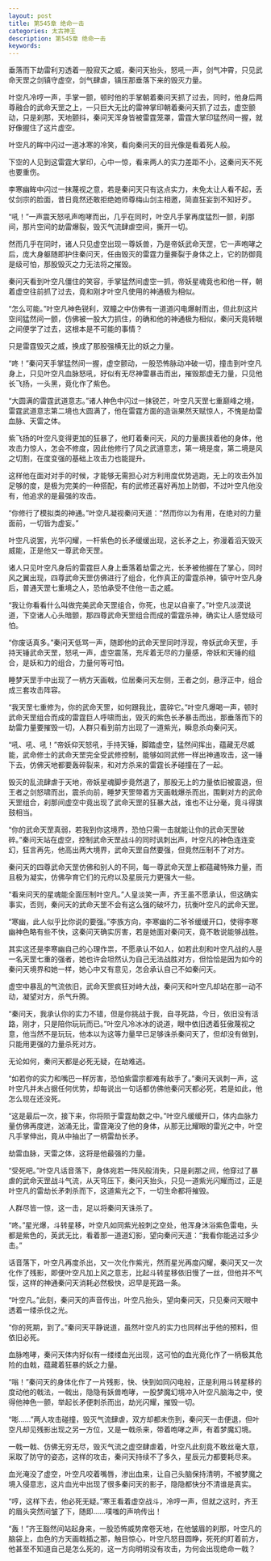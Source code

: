 ```yaml
---
layout: post
title: 第545章 绝命一击
categories: 太古神王
description: 第545章 绝命一击
keywords:
---
```


垂落而下劫雷利刃透着一股寂灭之威，秦问天抬头，怒吼一声，剑气冲霄，只见武命天罡之剑镇守虚空，剑气肆虐，镇压那垂落下来的毁灭力量。

叶空凡冷哼一声，手掌一颤，顿时他的手掌朝着秦问天抓了过去，同时，他身后两尊融合的武命天罡之上，一只巨大无比的雷神掌印朝着秦问天抓了过去，虚空颤动，只是刹那，天地颤抖，秦问天浑身皆被雷霆笼罩，雷霆大掌印猛然间一握，就好像握住了这片虚空。

叶空凡的眸中闪过一道冰寒的冷笑，看向秦问天的目光像是看着死人般。

下空的人见到这雷霆大掌印，心中一惊，看来两人的实力差距不小，这秦问天不死也要重伤。

李寒幽眸中闪过一抹蔑视之意，若是秦问天只有这点实力，未免太让人看不起，丢仗剑宗的脸面，昔日竟然还敢拒绝她师尊梅山剑主相邀，简直狂妄到不知好歹。

“吼！”一声震天怒吼声咆哮而出，几乎在同时，叶空凡手掌再度猛烈一颤，刹那间，那片空间的劫雷爆裂，毁灭气流肆虐空间，撕开一切。

然而几乎在同时，诸人只见虚空出现一尊妖兽，乃是帝妖武命天罡，它一声咆哮之后，庞大身躯随即护住秦问天，任由毁灭的雷霆力量撕裂于身体之上，它的防御竟是级可怕，那股毁灭之力无法将之摧毁。

秦问天看到叶空凡僵住的笑容，手掌猛然间虚空一抓，帝妖星魂竟也和他一样，朝着虚空往前抓了过去，竟和刚才叶空凡使用的神通极为相似。

“怎么可能。”叶空凡神色锐利，双瞳之中仿佛有一道道闪电爆射而出，但此刻这片空间猛然间一颤，仿佛被一股大力抓住，的确和他的神通极为相似，秦问天竟转眼之间便学了过去，这根本是不可能的事情？

只是雷霆毁灭之威，换成了那股强横无比的妖之力量。

“咚！”秦问天手掌猛然间一握，虚空颤动，一股恐怖脉动冲破一切，撞击到叶空凡身上，只见叶空凡血脉怒吼，好似有无尽神雷暴击而出，摧毁那虚无力量，只见他长飞扬，一头黑，竟化作了紫色。

“大圆满的雷霆武道意志。”诸人神色中闪过一抹锐芒，叶空凡天罡七重巅峰之境，雷霆武道意志第二境也大圆满了，他在雷霆方面的造诣果然天赋惊人，不愧是劫雷血脉、天雷之体。

紫飞扬的叶空凡变得更加的狂暴了，他盯着秦问天，风的力量裹挟着他的身体，他攻击力惊人，怎会不修度，因此他修行了风之武道意志，第一境是度，第二境是风之切割，在度变强的基础上攻击力也能提升。

这样他在面对对手的时候，才能够无需担心对方利用度优势逃跑，无上的攻击外加足够的度，是极为完美的一种搭配，有的武修还喜好再加上防御，不过叶空凡他没有，他追求的是最强的攻击。

“你修行了模拟类的神通。”叶空凡凝视秦问天道：“然而你以为有用，在绝对的力量面前，一切皆为虚妄。”

叶空凡说罢，光华闪耀，一杆紫色的长矛缓缓出现，这长矛之上，弥漫着滔天毁灭威能，正是他又一尊武命天罡。

诸人只见叶空凡身后的雷霆巨人身上垂落着劫雷之光，长矛被他握在了掌心，同时风之翼出现，四尊武命天罡仿佛进行了组合，化作真正的雷霆杀神，镇守叶空凡身后，普通天罡七重境之人，恐怕承受不住他一击之威。

“我让你看看什么叫做完美武命天罡组合，你死，也足以自豪了。”叶空凡淡漠说道，下空诸人心头暗颤，那四尊武命天罡组合而成的雷霆杀神，确实让人感觉级可怕。

“你废话真多。”秦问天低骂一声，随即他的武命天罡同时浮现，帝妖武命天罡，手持天锤武命天罡，怒吼一声，虚空震荡，充斥着无尽的力量感，帝妖和天锤的组合，是妖和力的组合，力量何等可怕。

睡梦天罡手中出现了一柄方天画戟，位居秦问天左侧，王者之剑，悬浮正中，组合成三套攻击阵容。

“我天罡七重修为，你的武命天罡，如何跟我比，震碎它。”叶空凡爆喝一声，顿时武命天罡组合而成的雷霆巨人呼啸而出，毁灭的紫色长矛暴击而出，那垂落而下的劫雷力量要摧毁一切，人群只看到前方出现了一道紫光，瞬息杀向秦问天。

“吼、吼、吼！”帝妖仰天怒吼，手持天锤，脚踏虚空，猛然间挥出，蕴藏无尽威能，武命修士的武命天罡完全受武修控制，能够如同武修一样出神通攻击，这一锤下去，仿佛天地都要轰碎裂来，和对方杀来的雷霆长矛碰撞在了一起。

毁灭的乱流肆虐于天地，帝妖星魂脚步竟然退了，那股无上的力量依旧被震退，但王者之剑怒啸而出，震杀向前，睡梦天罡带着方天画戟爆杀而出，围剿对方的武命天罡组合，刹那间虚空中竟出现了武命天罡的狂暴大战，谁也不让分毫，竟斗得旗鼓相当。

“你的武命天罡真弱，若我到你这境界，恐怕只需一击就能让你的武命天罡破碎。”秦问天站在虚空，控制武命天罡战斗的同时讽刺出声，叶空凡的神色连连变幻，狂言再先，他高出两大境界，武命天罡自然要强，但竟然压制不了对方。

秦问天的四尊武命天罡仿佛和别人的不同，每一尊武命天罡上都蕴藏特殊力量，而且极为凝实，仿佛孕育它们的元府以及星辰元力更强大一些。

“看来问天的星魂能全面压制叶空凡。”人皇淡笑一声，齐王虽不愿承认，但这确实事实，否则，秦问天的武命天罡不会有这么强的破坏力，抗衡叶空凡的武命天罡。

“寒幽，此人似乎比你说的要强。”李族方向，李寒幽的二爷爷缓缓开口，使得李寒幽神色略有些不快，这秦问天确实厉害，若是她面对秦问天，竟不敢说能够战胜。

其实这还是李寒幽自己的心理作祟，不愿承认不如人，如若此刻和叶空凡战的人是一名天罡七重的强者，她也许会坦然认为自己无法战胜对方，但恰恰是因为如今的秦问天境界和她一样，她心中又有意见，怎会承认自己不如秦问天。

虚空中暴乱的气流依旧，武命天罡疯狂对峙大战，秦问天和叶空凡却站在那一动不动，凝望对方，杀气升腾。

“秦问天，我承认你的实力不错，但是你挑战于我，自寻死路，今日，依旧没有活路，刚才，只是陪你玩玩而已。”叶空凡冷冰冰的说道，眼中依旧透着狂傲蔑视之意，他当然不是玩玩，他本以为这等力量早已足够诛杀秦问天了，但却没有做到，只能用更强的力量杀死对方。

无论如何，秦问天都是必死无疑，在劫难逃。

“如若你的实力和嘴巴一样厉害，恐怕紫雷宗都难有敌手了。”秦问天讽刺一声，这叶空凡并未占据任何优势，却每说出一句话都仿佛他秦问天都必死，若是如此，他怎么现在还没死。

“这是最后一次，接下来，你将陨于雷霆劫数之中。”叶空凡缓缓开口，体内血脉力量仿佛再度迸，汹涌无比，雷霆淹没了他的身体，从那无比耀眼的雷光之中，叶空凡手掌伸出，竟从中抽出了一柄雷劫长矛。

劫雷血脉，天雷之体，这将是他最强的力量。

“受死吧。”叶空凡话音落下，身体宛若一阵风般消失，只是刹那之间，他穿过了暴虐的武命天罡战斗气流，从天穹压下，秦问天抬头，只见一道紫光闪耀而过，正是叶空凡的雷劫长矛刺杀而下，这道紫光之下，一切生命都将摧毁。

人群尽皆一惊，这一击，足以将秦问天诛杀了。

“咚。”星光爆，斗转星移，叶空凡如同紫光般刺之空处，他浑身沐浴紫色雷电，头都是紫色的，英武无比，看着那一道道幻影，望向秦问天道：“我看你能逃过多少击。”

话音落下，叶空凡再度杀出，又一次化作紫光，然而星光再度闪耀，秦问天又一次化作了残影，即便叶空凡加上风之意志，比起斗转星移依旧慢了一丝，但他并不气馁，这样的神通秦问天消耗必然极快，迟早是死路一条。

“叶空凡。”此刻，秦问天的声音传出，叶空凡抬头，望向秦问天，只见秦问天眼中透着一缕杀伐之光。

“你的死期，到了。”秦问天平静说道，虽然叶空凡的实力也同样出乎他的预料，但依旧必死。

血脉咆哮，秦问天体内好似有一缕缕血光出现，这可怕的血光竟化作了一柄极其危险的血戟，蕴藏着狂暴的妖之力量。

“嗡！”秦问天的身体化作了一片残影，快、快到如同闪电般，正是利用斗转星移的度动他的戟法，一戟出，隐隐有妖兽咆哮，一股梦魔幻境冲入叶空凡脑海之中，使得他神色一颤，举起长矛便刺杀而出，劫光闪耀，摧毁一切。

“嘭……”两人攻击碰撞，毁灭气流肆虐，双方却都未伤到，秦问天一击便退，但叶空凡却见残影出现之另一方位，又是一戟杀来，带着咆哮之声，有着梦魔幻境。

一戟一戟、仿佛无穷无尽，毁灭气流之虚空肆虐着，叶空凡此刻竟不敢丝毫大意，采取了防守的姿态，这样的攻击，秦问天持续不了多久，星辰元力都要耗尽来。

血光淹没了虚空，叶空凡咬着嘴唇，渗出血来，让自己头脑保持清明，不被梦魔之境入侵意志，这片血光中出现了很多秦问天的影子，隐隐都快分不清谁是真实。

“哼，这样下去，他必死无疑。”寒王看着虚空战斗，冷哼一声，但就之这时，齐王的眉头突然间皱了下，随即……噗嗤的声响传出！

“轰！”齐王豁然间站起身来，一股恐怖威势席卷天地，在他皱眉的刹那，叶空凡的脑袋上，血色的方天画戟插之那，触目惊心，叶空凡怒目圆睁，死死的盯着前方，他甚至不知道自己是怎么死的，这一方向明明没有攻击，为何会出现绝命一戟？
